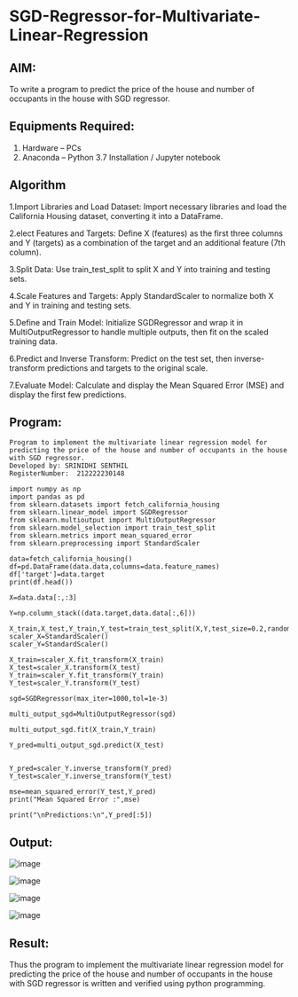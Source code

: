 # SGD-Regressor-for-Multivariate-Linear-Regression

## AIM:
To write a program to predict the price of the house and number of occupants in the house with SGD regressor.

## Equipments Required:
1. Hardware – PCs
2. Anaconda – Python 3.7 Installation / Jupyter notebook

## Algorithm

1.Import Libraries and Load Dataset: Import necessary libraries and load the California Housing dataset, converting it into a DataFrame.

2.elect Features and Targets: Define X (features) as the first three columns and Y (targets) as a combination of the target and an additional feature (7th column).

3.Split Data: Use train_test_split to split X and Y into training and testing sets.

4.Scale Features and Targets: Apply StandardScaler to normalize both X and Y in training and testing sets.

5.Define and Train Model: Initialize SGDRegressor and wrap it in MultiOutputRegressor to handle multiple outputs, then fit on the scaled training data.

6.Predict and Inverse Transform: Predict on the test set, then inverse-transform predictions and targets to the original scale.

7.Evaluate Model: Calculate and display the Mean Squared Error (MSE) and display the first few predictions.






## Program:
```
Program to implement the multivariate linear regression model for predicting the price of the house and number of occupants in the house with SGD regressor.
Developed by: SRINIDHI SENTHIL 
RegisterNumber:  212222230148
```
```
import numpy as np
import pandas as pd
from sklearn.datasets import fetch_california_housing
from sklearn.linear_model import SGDRegressor
from sklearn.multioutput import MultiOutputRegressor
from sklearn.model_selection import train_test_split
from sklearn.metrics import mean_squared_error
from sklearn.preprocessing import StandardScaler
```
```
data=fetch_california_housing()
df=pd.DataFrame(data.data,columns=data.feature_names)
df['target']=data.target
print(df.head())
```
```
X=data.data[:,:3]

Y=np.column_stack((data.target,data.data[:,6]))

X_train,X_test,Y_train,Y_test=train_test_split(X,Y,test_size=0.2,random_state=42)
scaler_X=StandardScaler()
scaler_Y=StandardScaler()

X_train=scaler_X.fit_transform(X_train)
X_test=scaler_X.transform(X_test)
Y_train=scaler_Y.fit_transform(Y_train)
Y_test=scaler_Y.transform(Y_test)

sgd=SGDRegressor(max_iter=1000,tol=1e-3)

multi_output_sgd=MultiOutputRegressor(sgd)

multi_output_sgd.fit(X_train,Y_train)
```
```
Y_pred=multi_output_sgd.predict(X_test)


Y_pred=scaler_Y.inverse_transform(Y_pred)
Y_test=scaler_Y.inverse_transform(Y_test)

mse=mean_squared_error(Y_test,Y_pred)
print("Mean Squared Error :",mse)
```
```
print("\nPredictions:\n",Y_pred[:5])
```
## Output:
![image](https://github.com/user-attachments/assets/076bf20c-083a-4d3e-80c4-dad784aa9439)

![image](https://github.com/user-attachments/assets/573582f1-c339-4929-9ba0-9e2e9bc4c7e6)

![image](https://github.com/user-attachments/assets/b360d8e0-7412-44a9-a366-e5fe74092be1)

![image](https://github.com/user-attachments/assets/7d44e74e-4617-4404-b43c-21b0543a527e)

## Result:
Thus the program to implement the multivariate linear regression model for predicting the price of the house and number of occupants in the house with SGD regressor is written and verified using python programming.
